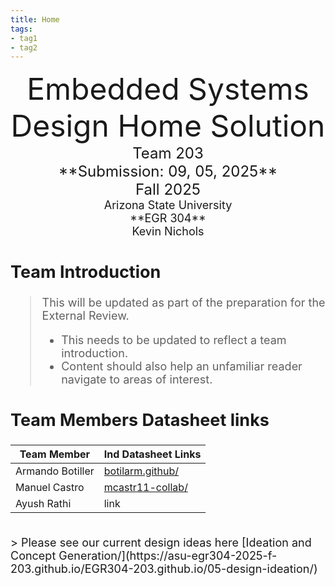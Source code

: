 ```yaml
---
title: Home
tags:
- tag1
- tag2
---
```

<center>
<font size="8">Embedded Systems Design Home Solution<br>
<font size="5">Team 203<br>
**Submission: 09, 05, 2025**<br>
Fall 2025<br>
<font size="4">Arizona State University<br>
**EGR 304**<br>
Kevin Nichols<br>
  

</center>

## Team Introduction
> This will be updated as part of the preparation for the External Review.<br>
>    * This needs to be updated to reflect a team introduction.<br>
>    * Content should also help an unfamiliar reader navigate to areas of interest.


## Team Members Datasheet links

| **Team Member**        |**Ind Datasheet Links** |
| ---------------------- | ------------------------------------------------|
| Armando Botiller       | [botilarm.github/](https://botilarm.github.io/) |
| Manuel Castro          | [mcastr11-collab/](https://github.com/mcastr11-collab) |
| Ayush Rathi            | link |
<br>
> Please see our current design ideas here [Ideation and Concept Generation/](https://asu-egr304-2025-f-203.github.io/EGR304-203.github.io/05-design-ideation/)